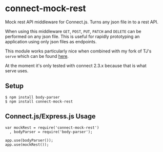 connect-mock-rest
==============

Mock rest API middleware for Connect.js. Turns any json file in to a rest API.

When using this middleware `GET`, `POST`, `PUT`, `PATCH` and `DELETE` can be performed on any json file. This is useful for rapidly prototyping an application using only json files as endpoints. 

This module works particularly nice when combined with my fork of TJ's `serve` which can be found [here](). 

At the moment it's only tested with connect 2.3.x because that is what serve uses.

## Setup

    $ npm install body-parser
    $ npm install connect-mock-rest
    
## Connect.js/Express.js Usage

    var mockRest = require('connect-mock-rest')
      , bodyParser = require('body-parser');

    app.use(bodyParser());
    app.use(mockRest());
 